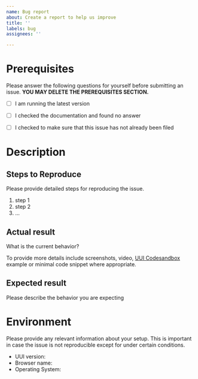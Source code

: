 ```yaml
---
name: Bug report
about: Create a report to help us improve
title: ''
labels: bug
assignees: ''

---
```


# Prerequisites

Please answer the following questions for yourself before submitting an issue. **YOU MAY DELETE THE PREREQUISITES SECTION.**

- [ ] I am running the latest version
- [ ] I checked the documentation and found no answer
- [ ] I checked to make sure that this issue has not already been filed


# Description

## Steps to Reproduce

Please provide detailed steps for reproducing the issue.

1. step 1
2. step 2
3. ...

## Actual result

What is the current behavior?

To provide more details include screenshots, video, [UUI Codesandbox](https://codesandbox.io/s/uui-bddgvi?file=/src/Example.tsx) example or minimal code snippet where appropriate.

## Expected result

Please describe the behavior you are expecting

# Environment

Please provide any relevant information about your setup. This is important in case the issue is not reproducible except for under certain conditions.

* UUI version:
* Browser name:
* Operating System:
